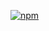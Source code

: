 [![npm](https://img.shields.io/npm/v/analytics-sdk-js.svg?maxAge=2592000)](https://www.npmjs.com/package/analytics-sdk-js)